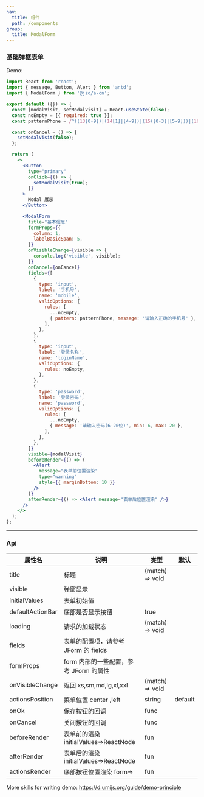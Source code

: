```yaml
---
nav:
  title: 组件
  path: /components
group:
  title: ModalForm
---
```


### 基础弹框表单

Demo:

```jsx
import React from 'react';
import { message, Button, Alert } from 'antd';
import { ModalForm } from '@jzo/a-cn';

export default ({}) => {
  const [modalVisit, setModalVisit] = React.useState(false);
  const noEmpty = [{ required: true }];
  const patternPhone = /^((13[0-9])|(14[1]|[4-9])|(15([0-3]|[5-9]))|(16[2]|[5-7])|(17[0-3]|[5-8])|(18[0-9])|(19[1|8|9]))\d{8}$/;

  const onCancel = () => {
    setModalVisit(false);
  };

  return (
    <>
      <Button
        type="primary"
        onClick={() => {
          setModalVisit(true);
        }}
      >
        Modal 展示
      </Button>

      <ModalForm
        title="基本信息"
        formProps={{
          column: 1,
          labelBasicSpan: 5,
        }}
        onVisibleChange={visible => {
          console.log('visible', visible);
        }}
        onCancel={onCancel}
        fields={[
          {
            type: 'input',
            label: '手机号',
            name: 'mobile',
            validOptions: {
              rules: [
                ...noEmpty,
                { pattern: patternPhone, message: '请输入正确的手机号' },
              ],
            },
          },
          {
            type: 'input',
            label: '登录名称',
            name: 'loginName',
            validOptions: {
              rules: noEmpty,
            },
          },
          {
            type: 'password',
            label: '登录密码',
            name: 'password',
            validOptions: {
              rules: [
                ...noEmpty,
                { message: '请输入密码(6-20位)', min: 6, max: 20 },
              ],
            },
          },
        ]}
        visible={modalVisit}
        beforeRender={() => (
          <Alert
            message="表单前位置渲染"
            type="warning"
            style={{ marginBottom: 10 }}
          />
        )}
        afterRender={() => <Alert message="表单后位置渲染" />}
      />
    </>
  );
};
```

---

### Api

| 属性名           | 说明                                   | 类型            | 默认    |
| ---------------- | -------------------------------------- | --------------- | ------- |
| title            | 标题                                   | (match) => void |         |
| visible          | 弹窗显示                               |                 |         |
| initialValues    | 表单初始值                             |                 |         |
| defaultActionBar | 底部是否显示按钮                       | true            |         |
| loading          | 请求的加载状态                         | (match) => void |         |
| fields           | 表单的配置项，请参考 JForm 的 fields   |                 |         |
| formProps        | form 内部的一些配置，参考 JForm 的属性 |                 |         |
| onVisibleChange  | 返回 xs,sm,md,lg,xl,xxl                | (match) => void |         |
| actionsPosition  | 菜单位置 center ,left                  | string          | default |
| onOk             | 保存按钮的回调                         | func            |         |
| onCancel         | 关闭按钮的回调                         | func            |         |
| beforeRender     | 表单前的渲染 initialValues=>ReactNode  | fun             |         |
| afterRender      | 表单后的渲染 initialValues=>ReactNode  | fun             |         |
| actionsRender    | 底部按钮位置渲染 form=>                | fun             |         |

More skills for writing demo: https://d.umijs.org/guide/demo-principle

